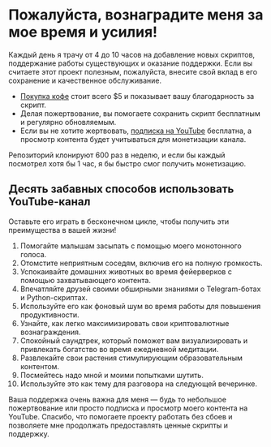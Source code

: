 # Пожалуйста, вознаградите меня за мое время и усилия!

Каждый день я трачу от 4 до 10 часов на добавление новых скриптов, поддержание работы существующих и оказание поддержки. Если вы считаете этот проект полезным, пожалуйста, внесите свой вклад в его сохранение и качественное обслуживание.

- [Покупка кофе](https://www.buymeacoffee.com/HotWallletBot) стоит всего $5 и показывает вашу благодарность за скрипт.
- Делая пожертвование, вы помогаете сохранить скрипт бесплатным и регулярно обновляемым.
- Если вы не хотите жертвовать, [подписка на YouTube](https://www.youtube.com/channel/UCygSGwCLIaQAZiYs1lLcRGw) бесплатна, а просмотр контента будет учитываться для монетизации канала.

Репозиторий клонируют 600 раз в неделю, и если бы каждый посмотрел хотя бы 1 час, я бы быстро смог получить монетизацию.

## Десять забавных способов использовать YouTube-канал

Оставьте его играть в бесконечном цикле, чтобы получить эти преимущества в вашей жизни!

1. Помогайте малышам засыпать с помощью моего монотонного голоса.
2. Отомстите неприятным соседям, включив его на полную громкость.
3. Успокаивайте домашних животных во время фейерверков с помощью захватывающего контента.
4. Впечатляйте друзей своими обширными знаниями о Telegram-ботах и Python-скриптах.
5. Используйте его как фоновый шум во время работы для повышения продуктивности.
6. Узнайте, как легко максимизировать свои криптовалютные вознаграждения.
7. Спокойный саундтрек, который поможет вам визуализировать и привлекать богатство во время ежедневной медитации.
8. Развлекайте свои растения стимулирующим образовательным контентом.
9. Посмейтесь надо мной и моими попытками шутить.
10. Используйте это как тему для разговора на следующей вечеринке.

Ваша поддержка очень важна для меня — будь то небольшое пожертвование или просто подписка и просмотр моего контента на YouTube. Спасибо, что помогаете проекту работать без сбоев и позволяете мне продолжать предоставлять ценные скрипты и поддержку.